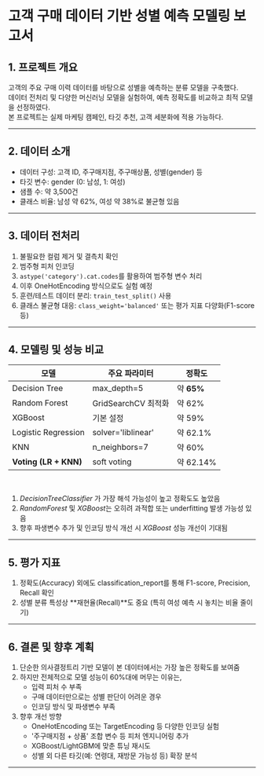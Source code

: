 # 고객 구매 데이터 기반 성별 예측 모델링 보고서

## 1. 프로젝트 개요

고객의 주요 구매 이력 데이터를 바탕으로 성별을 예측하는 분류 모델을 구축했다.  
데이터 전처리 및 다양한 머신러닝 모델을 실험하여, 예측 정확도를 비교하고 최적 모델을 선정하였다.  
본 프로젝트는 실제 마케팅 캠페인, 타깃 추천, 고객 세분화에 적용 가능하다.

---

## 2. 데이터 소개

- 데이터 구성: 고객 ID, 주구매지점, 주구매상품, 성별(gender) 등
- 타깃 변수: gender (0: 남성, 1: 여성)
- 샘플 수: 약 3,500건
- 클래스 비율: 남성 약 62%, 여성 약 38%로 불균형 있음

---

## 3. 데이터 전처리

1. 불필요한 컬럼 제거 및 결측치 확인
2. 범주형 피처 인코딩
3. `astype('category').cat.codes`를 활용하여 범주형 변수 처리
4. 이후 OneHotEncoding 방식으로도 실험 예정
5. 훈련/테스트 데이터 분리: `train_test_split()` 사용
6. 클래스 불균형 대응: `class_weight='balanced'` 또는 평가 지표 다양화(F1-score 등)

---

## 4. 모델링 및 성능 비교

| 모델                  | 주요 파라미터       | 정확도     |
| --------------------- | ------------------- | ---------- |
| Decision Tree         | max_depth=5         | 약 **65%** |
| Random Forest         | GridSearchCV 최적화 | 약 62%     |
| XGBoost               | 기본 설정           | 약 59%     |
| Logistic Regression   | solver='liblinear'  | 약 62.1%   |
| KNN                   | n_neighbors=7       | 약 60%     |
| **Voting (LR + KNN)** | soft voting         | 약 62.14%  |

<br>

1. _DecisionTreeClassifier_ 가 가장 해석 가능성이 높고 정확도도 높았음<br>
2. _RandomForest_ 및 *XGBoost*는 오히려 과적합 또는 underfitting 발생 가능성 있음
3. 향후 파생변수 추가 및 인코딩 방식 개선 시 _XGBoost_ 성능 개선이 기대됨

---

## 5. 평가 지표

1. 정확도(Accuracy) 외에도 classification_report를 통해 F1-score, Precision, Recall 확인
2. 성별 분류 특성상 **재현율(Recall)**도 중요 (특히 여성 예측 시 놓치는 비율 줄이기)

---

## 6. 결론 및 향후 계획

1. 단순한 의사결정트리 기반 모델이 본 데이터에서는 가장 높은 정확도를 보여줌
2. 하지만 전체적으로 모델 성능이 60%대에 머무는 이유는,
   - 입력 피처 수 부족
   - 구매 데이터만으로는 성별 판단이 어려운 경우
   - 인코딩 방식 및 파생변수 부족
3. 향후 개선 방향
   - OneHotEncoding 또는 TargetEncoding 등 다양한 인코딩 실험
   - '주구매지점 + 상품' 조합 변수 등 피처 엔지니어링 추가
   - XGBoost/LightGBM에 맞춘 튜닝 재시도
   - 성별 외 다른 타깃(예: 연령대, 재방문 가능성 등) 확장 분석

---
